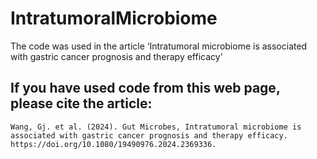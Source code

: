 # IntratumoralMicrobiome
The code was used in the article ‘Intratumoral microbiome is associated with gastric cancer prognosis and therapy efficacy’

## If you have used code from this web page, please cite the article:
```
Wang, Gj. et al. (2024). Gut Microbes, Intratumoral microbiome is associated with gastric cancer prognosis and therapy efficacy. https://doi.org/10.1080/19490976.2024.2369336.
```
